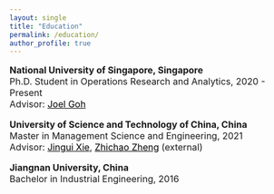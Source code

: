 ```yaml
---
layout: single
title: "Education"
permalink: /education/
author_profile: true
---
```

<br>
<p style="font-size: 16px; margin-top: -1em;">
	<b>National University of Singapore, Singapore</b><br>
	Ph.D. Student in Operations Research and Analytics, 2020 - Present<br>
	Advisor: <a href="https://www.joelgoh.net/" target="_blank" style="color: black">Joel Goh</a>  
</p>
       
<p style="font-size: 16px;">
	<b>University of Science and Technology of China, China</b><br>
	Master in Management Science and Engineering, 2021  <br>
	Advisor: <a href="https://www.wi.tum.de/tum-campus-heilbronn/center-for-digital-transformation/prof-dr-xie/" target="_blank" style="color: black">Jingui Xie</a>,  <a href="https://sites.google.com/site/zhengzhichao1985/home" target="_blank" style="color: black">Zhichao Zheng</a> (external)  
</p>      
   
<p style="font-size: 16px;">
	<b>Jiangnan University, China</b><br>
	Bachelor in Industrial Engineering, 2016
</p>